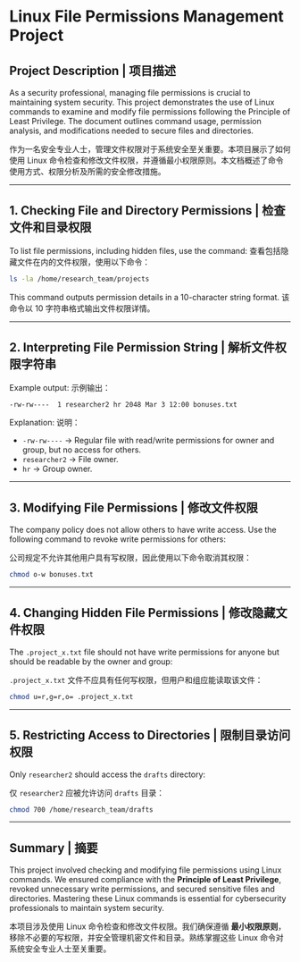 # Linux File Permissions Management Project

## **Project Description | 项目描述**
As a security professional, managing file permissions is crucial to maintaining system security. This project demonstrates the use of Linux commands to examine and modify file permissions following the Principle of Least Privilege. The document outlines command usage, permission analysis, and modifications needed to secure files and directories.

作为一名安全专业人士，管理文件权限对于系统安全至关重要。本项目展示了如何使用 Linux 命令检查和修改文件权限，并遵循最小权限原则。本文档概述了命令使用方式、权限分析及所需的安全修改措施。

---

## **1. Checking File and Directory Permissions | 检查文件和目录权限**

To list file permissions, including hidden files, use the command:
查看包括隐藏文件在内的文件权限，使用以下命令：

```bash
ls -la /home/research_team/projects
```

This command outputs permission details in a 10-character string format.
该命令以 10 字符串格式输出文件权限详情。

---

## **2. Interpreting File Permission String | 解析文件权限字符串**
Example output:
示例输出：

```bash
-rw-rw----  1 researcher2 hr 2048 Mar 3 12:00 bonuses.txt
```

Explanation:
说明：
- `-rw-rw----` → Regular file with read/write permissions for owner and group, but no access for others.
- `researcher2` → File owner.
- `hr` → Group owner.

---

## **3. Modifying File Permissions | 修改文件权限**
The company policy does not allow others to have write access. Use the following command to revoke write permissions for others:

公司规定不允许其他用户具有写权限，因此使用以下命令取消其权限：

```bash
chmod o-w bonuses.txt
```

---

## **4. Changing Hidden File Permissions | 修改隐藏文件权限**
The `.project_x.txt` file should not have write permissions for anyone but should be readable by the owner and group:

`.project_x.txt` 文件不应具有任何写权限，但用户和组应能读取该文件：

```bash
chmod u=r,g=r,o= .project_x.txt
```

---

## **5. Restricting Access to Directories | 限制目录访问权限**
Only `researcher2` should access the `drafts` directory:

仅 `researcher2` 应被允许访问 `drafts` 目录：

```bash
chmod 700 /home/research_team/drafts
```

---

## **Summary | 摘要**
This project involved checking and modifying file permissions using Linux commands. We ensured compliance with the **Principle of Least Privilege**, revoked unnecessary write permissions, and secured sensitive files and directories. Mastering these Linux commands is essential for cybersecurity professionals to maintain system security.

本项目涉及使用 Linux 命令检查和修改文件权限。我们确保遵循 **最小权限原则**，移除不必要的写权限，并安全管理机密文件和目录。熟练掌握这些 Linux 命令对系统安全专业人士至关重要。
